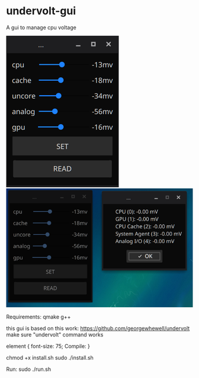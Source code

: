 # undervolt-gui
A gui to manage cpu voltage

![Alt text](pics/demo1.png?raw=true "Sample")
![Alt text](pics/demo2.png?raw=true "Sample")

Requirements:
qmake
g++

this gui is based on this work: 
https://github.com/georgewhewell/undervolt
make sure "undervolt" command works


element {
  font-size: 75;
  Compile:
}


chmod +x install.sh
sudo ./install.sh

Run:
sudo ./run.sh






